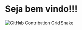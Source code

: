 # Seja bem vindo!!!
![GitHub Contribution Grid Snake](https://github.com/xiaoleGun/xiaoleGun/raw/snake/github-contribution-grid-snake.svg#gh-light-mode-only)


